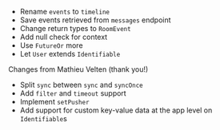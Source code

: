 - Rename `events` to `timeline`
- Save events retrieved from `messages` endpoint
- Change return types to `RoomEvent`
- Add null check for context
- Use `FutureOr` more
- Let `User` extends `Identifiable`

Changes from Mathieu Velten (thank you!)
- Split `sync` between `sync` and `syncOnce`
- Add `filter` and `timeout` support
- Implement `setPusher`
- Add support for custom key-value data at the app level
  on `Identifiable`s 
